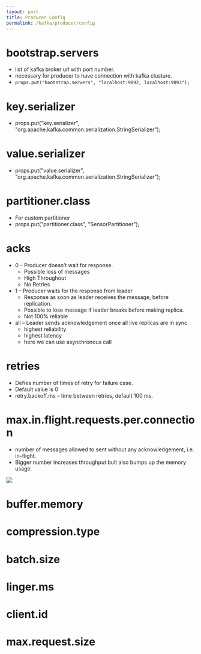 ```yaml
---
layout: post
title: Producer Config
permalink: /kafka/producer/config
---
```


# bootstrap.servers
-	list of kafka broker url with port number.
-	necessary for producer to have connection with kafka clusture.
-	`props.put("bootstrap.servers", "localhost:9092, localhost:9093");`

# key.serializer
-	props.put("key.serializer", "org.apache.kafka.common.serialization.StringSerializer");

# value.serializer
-	props.put("value.serializer", "org.apache.kafka.common.serialization.StringSerializer");

# partitioner.class
-	For custom partitioner
-	props.put("partitioner.class", "SensorPartitioner");

# acks
-	0 – Producer doesn’t wait for response.
    -	Possible loss of messages
    -	High Throughout
    -	No Retries
-	1 – Producer waits for the response from leader
    -	Response as soon as leader receives the message, before replication.
    -	Possible to lose message if leader breaks before making replica.
    -	Not 100% reliable
-	all – Leader sends acknowledgement once all live replicas are in sync
    -	highest reliability
    -	highest latency
    -	here we can use asynchronous call

# retries
-	Defies number of times of retry for failure case.
-	Default value is 0
-	retry.backoff.ms – time between retries, default 100 ms.

# max.in.flight.requests.per.connection
-	number of messages allowed to sent without any acknowledgement, i.e. in-flight.
-	Bigger number increases throughput bult also bumps up the memory usage.

![]({{site.cdn}}/kafka/producer-with-callback.png)

# buffer.memory
# compression.type
# batch.size
# linger.ms
# client.id
# max.request.size
